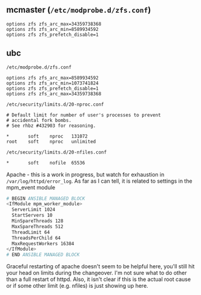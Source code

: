 mcmaster (`/etc/modprobe.d/zfs.conf`)
-------------------------------------
```
options zfs zfs_arc_max=34359738368
options zfs zfs_arc_min=8589934592
options zfs zfs_prefetch_disable=1
```


ubc
---
`/etc/modprobe.d/zfs.conf`
```
options zfs zfs_arc_max=8589934592
options zfs zfs_arc_min=1073741824
options zfs zfs_prefetch_disable=1
options zfs zfs_arc_max=34359738368
```

`/etc/security/limits.d/20-nproc.conf`
```
# Default limit for number of user's processes to prevent
# accidental fork bombs.
# See rhbz #432903 for reasoning.

*       soft    nproc   131072
root    soft    nproc   unlimited
```

`/etc/security/limits.d/20-nfiles.conf`
```bash
*       soft    nofile  65536
```

Apache - this is a work in progress, but watch for exhaustion in
`/var/log/httpd/error_log`. As far as I can tell, it is related to settings in
the mpm_event module
```bash
# BEGIN ANSIBLE MANAGED BLOCK
<IfModule mpm_worker_module>
  ServerLimit 1024
  StartServers 10
  MinSpareThreads 128
  MaxSpareThreads 512
  ThreadLimit 64
  ThreadsPerChild 64
  MaxRequestWorkers 16384
</IfModule>
# END ANSIBLE MANAGED BLOCK
```
Graceful restarting of apache doesn't seem to be helpful here, you'll still hit
your head on limits during the changeover. I'm not sure what to do other than a
full restart of httpd. Also, it isn't clear if this is the actual root cause or
if some other limit (e.g. nfiles) is just showing up here.
